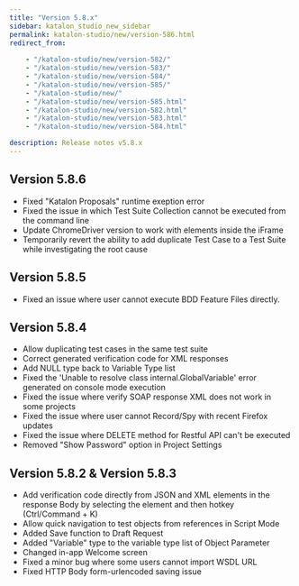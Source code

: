 ```yaml
---
title: "Version 5.8.x"
sidebar: katalon_studio_new_sidebar
permalink: katalon-studio/new/version-586.html
redirect_from:
    
    - "/katalon-studio/new/version-582/"
    - "/katalon-studio/new/version-583/"
    - "/katalon-studio/new/version-584/"
    - "/katalon-studio/new/version-585/"
    - "/katalon-studio/new/"
    - "/katalon-studio/new/version-585.html"
    - "/katalon-studio/new/version-582.html"
    - "/katalon-studio/new/version-583.html"
    - "/katalon-studio/new/version-584.html"

description: Release notes v5.8.x
---
```

Version 5.8.6
-------------------
* Fixed "Katalon Proposals" runtime exeption error 
* Fixed the issue in which Test Suite Collection cannot be executed from the command line 
* Update ChromeDriver version to work with elements inside the iFrame 
* Temporarily revert the ability to add duplicate Test Case to a Test Suite while investigating the root cause

Version 5.8.5
-------------------
* Fixed an issue where user cannot execute BDD Feature Files directly.

Version 5.8.4
-------------------
* Allow duplicating test cases in the same test suite 
* Correct generated verification code for XML responses 
* Add NULL type back to Variable Type list
* Fixed the 'Unable to resolve class internal.GlobalVariable' error generated on console mode execution 
* Fixed the issue where verify SOAP response XML does not work in some projects 
* Fixed the issue where user cannot Record/Spy with recent Firefox updates 
* Fixed the issue where DELETE method for Restful API can't be executed 
* Removed "Show Password" option in Project Settings 

Version 5.8.2 & Version 5.8.3
-------------------
*   Add verification code directly from JSON and XML elements in the response Body by selecting the element and then hotkey (Ctrl/Command + K)
*   Allow quick navigation to test objects from references in Script Mode 
*   Added Save function to Draft Request
*   Added "Variable" type to the variable type list of Object Parameter
*   Changed in-app Welcome screen
*   Fixed a minor bug where some users cannot import WSDL URL
*   Fixed HTTP Body form-urlencoded saving issue

